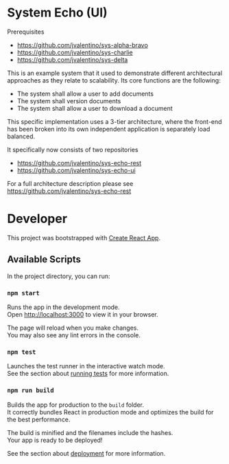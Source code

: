 # System Echo (UI)

Prerequisites

- https://github.com/jvalentino/sys-alpha-bravo
- https://github.com/jvalentino/sys-charlie
- https://github.com/jvalentino/sys-delta

This is an example system that it used to demonstrate different architectural approaches as they relate to scalability. Its core functions are the following:

- The system shall allow a user to add documents
- The system shall version documents
- The system shall allow a user to download a document

This specific implementation uses a 3-tier architecture, where the front-end has been broken into its own independent application is separately load balanced.

It specifically now consists of two repositories

- https://github.com/jvalentino/sys-echo-rest
- https://github.com/jvalentino/sys-echo-ui

For a full architecture description please see https://github.com/jvalentino/sys-echo-rest

# Developer

This project was bootstrapped with [Create React App](https://github.com/facebook/create-react-app).

## Available Scripts

In the project directory, you can run:

### `npm start`

Runs the app in the development mode.\
Open [http://localhost:3000](http://localhost:3000) to view it in your browser.

The page will reload when you make changes.\
You may also see any lint errors in the console.

### `npm test`

Launches the test runner in the interactive watch mode.\
See the section about [running tests](https://facebook.github.io/create-react-app/docs/running-tests) for more information.

### `npm run build`

Builds the app for production to the `build` folder.\
It correctly bundles React in production mode and optimizes the build for the best performance.

The build is minified and the filenames include the hashes.\
Your app is ready to be deployed!

See the section about [deployment](https://facebook.github.io/create-react-app/docs/deployment) for more information.
